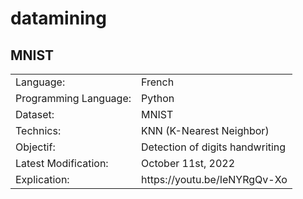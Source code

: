 # datamining

## MNIST
<table>
  <tr>
    <td>Language:</td>
    <td>French</td>
  </tr>
  <tr>
    <td>Programming Language:</td>
    <td>Python</td>
  </tr>
  <tr>
    <td>Dataset:</td>
    <td>MNIST</td>
  </tr>
  <tr>
    <td>Technics:</td>
    <td>KNN (K-Nearest Neighbor)</td>
  </tr>
  <tr>
    <td>Objectif:</td>
    <td>Detection of digits handwriting</td>
  </tr>
  <tr>
    <td>Latest Modification:</td>
    <td>October 11st, 2022</td>
  </tr>
  <tr>
    <td>Explication:</td>
    <td>https://youtu.be/IeNYRgQv-Xo</td>
  </tr>
</table>
